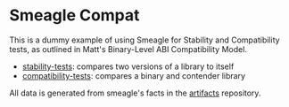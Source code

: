 # Smeagle Compat

This is a dummy example of using Smeagle for Stability and Compatibility tests,
as outlined in Matt's Binary-Level ABI Compatibility Model.

 - [stability-tests](stability): compares two versions of a library to itself
 - [compatibility-tests](compatibility-tests): compares a binary and contender library 

All data is generated from smeagle's facts in the [artifacts](https://github.com/buildsi/build-abi-containers-results/tree/main/artifacts/smeagle)
repository.
